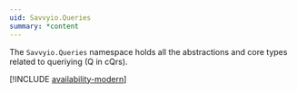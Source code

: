 ```yaml
---
uid: Savvyio.Queries
summary: *content
---
```

The `Savvyio.Queries` namespace holds all the abstractions and core types related to queriying (Q in cQrs).

[!INCLUDE [availability-modern](../../includes/availability-modern.md)]

